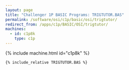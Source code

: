```yaml
---
layout: page
title: "Challenger 1P BASIC Programs: TRIGTUTOR.BAS"
permalink: /software/osi/c1p/basic/osi/trigtutor/
redirect_from: /apps/c1p/BASIC/OSI/trigtutor/
machines:
  - id: c1p8k
    type: c1p
---
```


{% include machine.html id="c1p8k" %}

```bas
{% include_relative TRIGTUTOR.BAS %}
```
